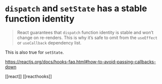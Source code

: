 # `dispatch` and `setState` has a stable function identity

>React guarantees that `dispatch` function identity is stable and won’t change on re-renders. This is why it’s safe to omit from the `useEffect` or `useCallback` dependency list.

This is also true for `setState`.

https://reactjs.org/docs/hooks-faq.html#how-to-avoid-passing-callbacks-down

[[react]]
[[reacthooks]]